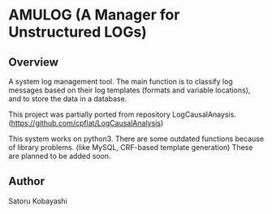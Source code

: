 # AMULOG (A Manager for Unstructured LOGs)

## Overview

A system log management tool.
The main function is to classify log messages based
on their log templates (formats and variable locations),
and to store the data in a database.

This project was partially ported from repository LogCausalAnaysis.
(https://github.com/cpflat/LogCausalAnalysis)

This system works on python3.
There are some outdated functions because of library problems.
(like MySQL, CRF-based template generation)
These are planned to be added soon.


## Author

Satoru Kobayashi



